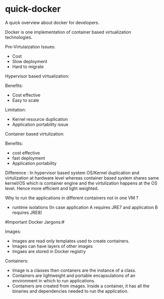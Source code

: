 # quick-docker

A quick overview about docker for developers. 


Docker is one implementation of container based virtualization technologies.

Pre-Virtulaization Issues:
- Cost
- Slow deployment
- Hard to migrate

Hypervisor based virtualization:

Benefits:
- Cost effective 
- Easy to scale

Limitation:
- Kernel resource duplication
- Application portability issue

Container based virtulization:

Benefits:
- cost effective
- fast deployment
- Application portability

Difference : In hypervisor based system OS/Kernel duplication and virtulization at hardware level whereas container based system shares same kernel/OS 
which is container engine and the virtulization happens at the OS level. Hence more efficient and light weighted.

Why to run the applications in different containers not in one VM ?
- runtime isolations (In case application A requires JRE7 and application B requires JRE8)

#Important Docker Jargons:#

Images:

- Images are read only templates used to create containers.
- Images can have layers of other images
- Imgaes are stored in Docker registry

Containers:

- Image is a classes then contaners are the instance of a class.
- Containers	are	lightweight	and	portable	encapsulations	of	an	environment	in	which	to	run	applications.
- Containers	are	created	from	images.	Inside	a	container,	it	has	all	the	binaries	and	dependencies	needed	to	run	the	application.



